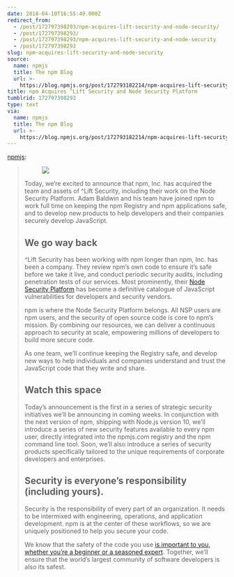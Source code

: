 ```yaml
---
date: 2018-04-10T16:55:49.000Z
redirect_from:
  - /post/172797398293/npm-acquires-lift-security-and-node-security/
  - /post/172797398293/
  - /post/172797398293/npm-acquires-lift-security-and-node-security
  - /post/172797398293
slug: npm-acquires-lift-security-and-node-security
source:
  name: npmjs
  title: The npm Blog
  url: >-
    https://blog.npmjs.org/post/172793182214/npm-acquires-lift-security-and-node-security
title: npm Acquires ^Lift Security and Node Security Platform
tumblrid: 172797398293
type: text
via:
  name: npmjs
  title: The npm Blog
  url: >-
    https://blog.npmjs.org/post/172793182214/npm-acquires-lift-security-and-node-security
---
```

<p><a href="http://blog.npmjs.org/post/172793182214/npm-acquires-lift-security-and-node-security" class="tumblr_blog">npmjs</a>:</p>

<blockquote>
<figure class="tmblr-full" data-orig-height="289" data-orig-width="1200"><img src="https://66.media.tumblr.com/7375b9960741db224d1507a5d2b4358a/tumblr_inline_p6y00tw6YC1uum5zo_540.png" data-orig-height="289" data-orig-width="1200"/></figure><p>Today, we’re excited to announce that npm, Inc. has acquired the team and assets of ^Lift Security, including their work on the Node Security Platform. Adam Baldwin and his team have joined npm to work full time on keeping the npm Registry and npm applications safe, and to develop new products to help developers and their companies securely develop JavaScript.<br/></p>
<h2>We go way back</h2>
<p>^Lift Security has been working with npm longer than npm, Inc. has been a company. They review npm’s own code to ensure it’s safe before we take it live, and conduct periodic security audits, including penetration tests of our services. Most prominently, their <a href="https://nodesecurity.io">Node Security Platform</a> has become a definitive catalogue of JavaScript vulnerabilities for developers and security vendors.</p>
<p>npm is where the Node Security Platform belongs. All NSP users are npm users, and the security of open source code is core to npm’s mission. By combining our resources, we can deliver a continuous approach to security at scale, empowering millions of developers to build more secure code.</p>
<p>As one team, we’ll continue keeping the Registry safe, and develop new ways to help individuals and companies understand and trust the JavaScript code that they write and share.</p>
<h2>Watch this space</h2>
<p>Today’s announcement is the first in a series of strategic security initiatives we’ll be announcing in coming weeks. In conjunction with the next version of npm, shipping with Node.js version 10, we’ll introduce a series of new security features available to every npm user, directly integrated into the npmjs.com registry and the npm command line tool. Soon, we’ll also introduce a series of security products specifically tailored to the unique requirements of corporate developers and enterprises.</p>
<h2>Security is everyone’s responsibility (including yours).</h2>
<p>Security is the responsibility of every part of an organization. It needs to be intermixed with engineering, operations, and application development. npm is at the center of these workflows, so we are uniquely positioned to help you secure your code.</p>
<p>We know that the safety of the code you use <a href="https://medium.com/npm-inc/security-in-the-js-community-4bac032e553b">is important to you, whether you’re a beginner or a seasoned expert</a>. Together, we’ll ensure that the world’s largest community of software developers is also its safest.</p>
</blockquote>
